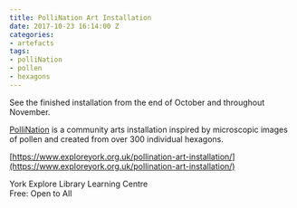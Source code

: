 ```yaml
---
title: PolliNation Art Installation
date: 2017-10-23 16:14:00 Z
categories:
- artefacts
tags:
- polliNation
- pollen
- hexagons
---
```


See the finished installation from the end of October and throughout November.

[PolliNation](http://www.tellingthebees.buzz/events/2017/07/25/pollination-workshop.html) is a community arts installation inspired by microscopic images of pollen and created from over 300 individual hexagons.

[https://www.exploreyork.org.uk/pollination-art-installation/](https://www.exploreyork.org.uk/pollination-art-installation/)

York Explore Library Learning Centre  
Free: Open to All
